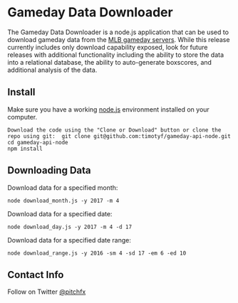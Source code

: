 # Gameday Data Downloader

The Gameday Data Downloader is a node.js application that can be used to download gameday data from the [MLB gameday servers](http://gd2.mlb.com/components/game/mlb/).
While this release currently includes only download capability exposed, look for future releases with additional functionality including the ability to store the data into a relational database, the ability to auto-generate boxscores, and additional analysis of the data.


## Install

Make sure you have a working [node.js](https://nodejs.org) environment installed on your computer.

```
Download the code using the "Clone or Download" button or clone the repo using git:  git clone git@github.com:timotyf/gameday-api-node.git
cd gameday-api-node
npm install
```

## Downloading Data

Download data for a specified month:
```
node download_month.js -y 2017 -m 4
```

Download data for a specified date:
```
node download_day.js -y 2017 -m 4 -d 17
```

Download data for a specified date range:
```
node download_range.js -y 2016 -sm 4 -sd 17 -em 6 -ed 10
```

## Contact Info

Follow on Twitter
[@pitchfx](http://twitter.com/pitchfx)







